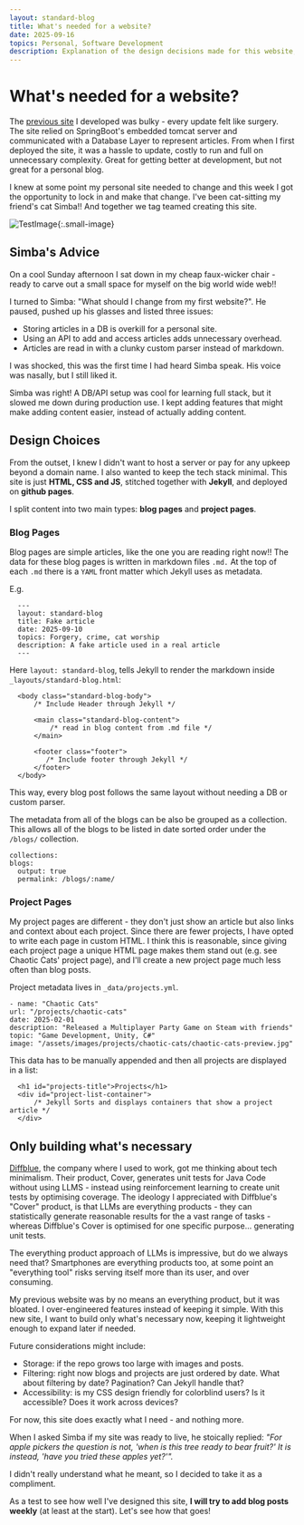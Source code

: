 ```yaml
---
layout: standard-blog
title: What's needed for a website?
date: 2025-09-16
topics: Personal, Software Development
description: Explanation of the design decisions made for this website, and the overall philosophy employed when designing this website.
---
```


# What's needed for a website?

The [previous site]({{site.baseurl}}/projects/springboot-vaadin-site) I developed was bulky - every update felt like surgery. The site relied on SpringBoot's embedded tomcat server and communicated with a Database Layer to represent articles. From when I first deployed the site, it was a hassle to update, costly to run and full on unnecessary complexity. Great for getting better at development, but not great for a personal blog. 

I knew at some point my personal site needed to change and this week I got the opportunity to lock in and make that change. 
I've been cat-sitting my friend's cat Simba!! And together we tag teamed creating this site.

![TestImage]({{site.baseurl}}/assets/images/blogs/simba.JPG){:.small-image}

## Simba's Advice

On a cool Sunday afternoon I sat down in my cheap faux-wicker chair - ready to carve out a small
space for myself on the big world wide web!!

I turned to Simba: "What should I change from my first website?". He paused, 
pushed up his glasses and listed three issues:

 - Storing articles in a DB is overkill for a personal site.
 - Using an API to add and access articles adds unnecessary overhead.
 - Articles are read in with a clunky custom parser instead of markdown.

I was shocked, this was the first time I had heard Simba speak. His voice was nasally, but I still liked it.

Simba was right! A DB/API setup was cool for learning full stack, but it slowed me down during production use. 
I kept adding features that might make adding content easier, instead of actually adding content.

## Design Choices

From the outset, I knew I didn't want to host a server or pay for any upkeep beyond a domain name. I also wanted to keep the tech stack minimal. This site is just **HTML, CSS and JS**, stitched together with **Jekyll**, and deployed on **github pages**.

I split content into two main types: **blog pages** and **project pages**.

### Blog Pages

Blog pages are simple articles, like the one you are reading right now!! The data for these blog pages is written in markdown files `.md.` At the top of each `.md` there is a `YAML` front matter which Jekyll uses as metadata.

E.g. 

  ```
    ---
    layout: standard-blog
    title: Fake article
    date: 2025-09-10
    topics: Forgery, crime, cat worship
    description: A fake article used in a real article
    ---

  ```

Here `layout: standard-blog`, tells Jekyll to render the markdown inside `_layouts/standard-blog.html`:

  ```
    <body class="standard-blog-body"> 
        /* Include Header through Jekyll */

        <main class="standard-blog-content">
            /* read in blog content from .md file */
        </main>

        <footer class="footer">
           /* Include footer through Jekyll */
        </footer>
    </body>
  ```

This way, every blog post follows the same layout without needing a DB or custom parser.

The metadata from all of the blogs can be also be grouped as a collection. This allows all of the blogs to be listed in date sorted order under the `/blogs/` collection.

  ```
  collections:
  blogs:
    output: true
    permalink: /blogs/:name/
  ```

### Project Pages

My project pages are different - they don't just show an article but also links and context about each project. Since there are fewer projects, I have opted to write each page in custom HTML. I think this is reasonable, since giving each project page a unique HTML page makes them stand out (e.g. see Chaotic Cats' project page), and I'll create a new project page much less often than blog posts.

Project metadata lives in `_data/projects.yml`. 

  ```
  - name: "Chaotic Cats"
  url: "/projects/chaotic-cats"
  date: 2025-02-01
  description: "Released a Multiplayer Party Game on Steam with friends"
  topic: "Game Development, Unity, C#"
  image: "/assets/images/projects/chaotic-cats/chaotic-cats-preview.jpg"
  ```


This data has to be manually appended and then all projects are displayed in a list:

  ```
    <h1 id="projects-title">Projects</h1>
    <div id="project-list-container">
        /* Jekyll Sorts and displays containers that show a project article */
    </div>

  ```

## Only building what's necessary

[Diffblue](https://www.diffblue.com/), the company where I used to work, got me thinking about tech minimalism. Their product, Cover, generates unit tests for Java Code without using LLMS - instead using reinforcement learning to create unit tests by optimising coverage. The ideology I appreciated with Diffblue's "Cover" product, is that LLMs are everything products - they can statistically generate reasonable results for the a vast range of tasks - whereas Diffblue's Cover is optimised for one specific purpose... generating unit tests. 

The everything product approach of LLMs is impressive, but do we always need that? Smartphones are everything products too, at some point an "everything tool" risks serving itself more than its user, and over consuming.

My previous website was by no means an everything product, but it was bloated. I over-engineered features instead of keeping it simple. With this new site, I want to build only what's necessary now, keeping it lightweight enough to expand later if needed.

Future considerations might include:
- Storage: if the repo grows too large with images and posts.
- Filtering: right now blogs and projects are just ordered by date. What about filtering by date? Pagination? Can Jekyll handle that?
- Accessibility: is my CSS design friendly for colorblind users? Is it accessible? Does it work across devices?

For now, this site does exactly what I need - and nothing more.

When I asked Simba if my site was ready to live, he stoically replied: 
*"For apple pickers the question is not, 'when is this tree ready to bear fruit?' It is instead, 'have you tried these apples yet?'".*

I didn't really understand what he meant, so I decided to take it as a compliment.

As a test to see how well I've designed this site, **I will try to add blog posts weekly** (at least at the start).
Let's see how that goes!
